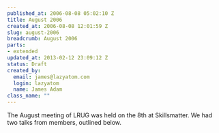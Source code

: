 ```yaml
--- 
published_at: 2006-08-08 05:02:10 Z
title: August 2006
created_at: 2006-08-08 12:01:59 Z
slug: august-2006
breadcrumb: August 2006
parts: 
- extended
updated_at: 2013-02-12 23:09:12 Z
status: Draft
created_by: 
  email: james@lazyatom.com
  login: lazyatom
  name: James Adam
class_name: ""
---
```


The August meeting of LRUG was held on the 8th at Skillsmatter. We had two talks from members, outlined below.
